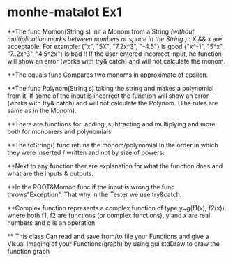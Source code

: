 # monhe-matalot Ex1
**The func Momon(String s) init a Monom from a String *(without multiplication marks between numbers or space in the String )* :
    X && x are acceptable. For example:
    {"x", "5X", "7.2x^3", "-4.5"} is good
    {"x^-1", "5*x", "7..2x^3", "4.5^2x"} is bad !!
If the user entered incorrect input, he function will show an error (works with try& catch) and will not calculate the monom.

**The equals func Compares two monoms in approximate of epsilon.

**The func Polynom(String s) taking the string and makes a polynomial from it.
If some of the input is incorrect the function will show an error
(works with try& catch) and will not calculate the Polynom. (The rules are same as in the Monom).

**There are functions for: adding ,subtracting and multiplying and more both for monomers and polynomials

**The toString() func retuns the monom/polynomial In the order in which they were inserted / written and not by size of powers.

**Next to any function ther are explanation for what the function does and what are the inputs & outputs.

**In the ROOT&Momon func if the input is wrong the func throws"Exception". That why in the Tester we use try&catch.  

**Complex function represents a complex function of type y=g(f1(x), f2(x)). where both f1, f2 are functions (or complex functions), y and x are real numbers and g is an operation  

** This class Can read and save from/to file your Functions and give a Visual Imaging of your Functions(graph) by using gui stdDraw to draw the function graph

